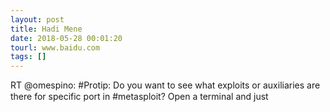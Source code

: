 ```yaml
---
layout: post
title: Hadi Mene
date: 2018-05-28 00:01:20
tourl: www.baidu.com
tags: []
---
```

RT @omespino: #Protip: Do you want to see what exploits or auxiliaries are there for specific port in #metasploit? Open a terminal and just